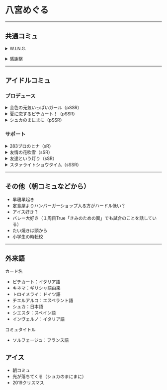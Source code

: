 # 八宮めぐる

---

## 共通コミュ
<details><summary>W.I.N.G.</summary><divs>

### 出会い　輝きはめまぐるしく
- 書類合格，直接会うのは初めて

### シーズン１　アイドルとして
- バックダンサー
- 音響の機会に興味もつ（だまゆに似てる）
- ステージに立つ時の心構え（選択肢）

### シーズン２　無限に広がる未来への
- アイドルとしての方向性
- めぐるに向いてる仕事（選択肢）

### シーズン３　大切，選べないから．
- 助っ人続けてためぐる「わたし，みんなの役に立ちたいから・・・！」
- 両立できる方法を探そう

### シーズン４　これがわたしだから
- スケジュール調整のおかげで友達と遊べた
- 友達「いままで助けてくれた分，めぐるのライブの時には私たちが応援に行くから」と，見に来てくれた

</divs></details>

<details><summary>感謝祭</summary><divs>

</divs></details>

---

## アイドルコミュ
### プロデュース
<details><summary>金色の元気いっぱいガール（pSSR）</summary><divs>

- めぐる，大活躍！
- 止まらない着信音
- 仲直りの仕方
- 本当の自分と特別な人
  - 「わたしはプロデューサーが思ってるよりずっと臆病で・・・」
  - 選択肢「そんなこと言ってると，誤解されるぞ」→「プロデューサーだから言ったんだもん」
- きみのための翼
  - 指切りげんまん
</divs></details>
<details><summary>夏に恋するピチカート！（pSSR）</summary><div>

- ピチカート（伊：pizzicato）：音楽用語．バイオリンなどの擦弦(さつげん)楽器の弦を指ではじいて音を出す技法．楽譜にはpizzicato（略してpizz.）と記し，再び弓での演奏に戻すときはarco（アルコ。イタリア語で〈弓〉の意）と指定．
- 恋がわからない．「・・・わたし，みんなのことが大好きなんだ」「でも，それのどこから恋になるんだろう・・・」
- True「**なんでもない日の星空**」：出会いの公園でこれまでを振り返る．「お仕事やレッスンもそうだけどこういうなんでもない日もたくさん覚えておきたいの」
</divs></details>
<details><summary>シュカのまにまに（pSSR）</summary><div>

- 朱夏：季節の「夏」を表す．五行説で赤色を夏に配することに由来している．
- まにまに（隨に）：他人の意志や事態の成り行きに任せて行動するさま．ある事柄が、他の事柄の進行とともに行われるさま．〜につれて．〜とともに．
- アイス，ラムネ，扇風機，縁日
- 「プロデューサーが子どもの頃，っていうのがピンとこないからなのかなぁ・・・？」
- True「**なんでもない日の夏空**」：買い出し，シャーベット
</divs></details>


### サポート
<details><summary>283プロのヒナ（sR）</summary><div>

- めぐる，ぴーちゃんと出会う
- 灯織にくっつきたがるめぐる
</divs></details>
<details><summary>友情の花吹雪（sSR）</summary><div>

真乃との距離を縮めるコミュ
- お友達になる方法
  - 真乃と事務所に向かう．学校は違うらしい
- 似た者同士と花吹雪
  - 待ち合わせするようになる
  - お互いに憧れてる
- 春風フレンドシップ
  - ペットショップで鳥に囲まれる真乃
</divs></details>
<details><summary>友達という灯り（sSR）</summary><div>

- 灯織復活記念パーティー
</divs></details>
<details><summary>スタァライトショウタイム（sSSR）</summary><div>

- Pに予定を調整してもらい3人で旅行
- 流れ星に夢を宣誓
</divs></details>


---

## その他（朝コミュなどから）
- 早寝早起き
- 定食屋よりハンバーガーショップ入る方がハードル低い？
- アイス好き？
- バレー大好き（１周目True「きみのための翼」でも試合のことを話している）
- たい焼きは頭から
- 小学生の時転校

---

## 外来語
カード名
- ピチカート：イタリア語
- キネマ：ギリシャ語由来
- トロイメライ：ドイツ語
- チエルアルコ：エスペラント語
- シュカ：日本語
- シエスタ：スペイン語
- インヴェルノ：イタリア語

コミュタイトル
- ソルフェージュ：フランス語

## アイス
- 朝コミュ
- 光が落ちてくる（シュカのまにまに）
- 2019クリスマス



<!--stackedit_data:
eyJoaXN0b3J5IjpbLTE5MDc4MDk2NzAsMTA4MzExNDAwMywxNj
c0NjQ4NDE0LDEyOTA4ODgwNjYsLTE0MTAzODk1NDMsLTE0MzY0
NjM5MDQsLTIxMjQ2OTY3NjcsLTM5NjIxNTU3NSw4MzkxMzAxMj
gsLTIzNDc3MDk5LC0yMDg2MTQ0MzU5LC02NDcxNjE4MSwtMzI5
MzA0MDQ4XX0=
-->
